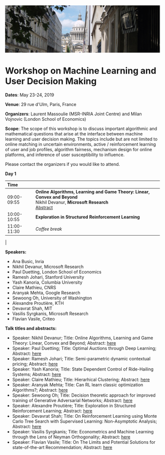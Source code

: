![rue d'Ulm](ulm.png) 

# Workshop on Machine Learning and User Decision Making

**Dates**: May 23-24, 2019

**Venue**: 29 rue d'Ulm, Paris, France

**Organizers**: Laurent Massoulie (MSR-INRIA Joint Centre) and Milan Vojnovic (London School of Economics)

**Scope**: The scope of this workshop is to discuss important algorithmic and mathematical questions that arise at the interface between machine learning and user decision making. The topics include but are not limited to online matching in uncertain environments, active / reinforcement learning of user and job profiles, algorithm fairness, mechanism design for online platforms, and inference of user susceptibility to influence.

Please contact the organizers if you would like to attend.

**Day 1**

| Time |                                                                                    |
|:------------|:----------------------------------------------------------------------------|
| 09:00-09:55 | **Online Algorithms, Learning and Game Theory: Linear, Convex and Beyond** <br> Nikhil Devanur, __Microsoft Research__ <br> [Abstract](https://ml-udm.github.io/abstract-devanur.html) |                                 
| 10:00-10:55 | **Exploration in Structured Reinforcement Learning**                        |
| 11:00-11:30 | _Coffee break_                                                              |
|

**Speakers:**

* Ana Busic, Inria
* Nikhil Devanur, Microsoft Research
* Paul Duetting, London School of Economics
* Ramesh Johari, Stanford University
* Yash Kanoria, Columbia University
* Claire Mathieu, CNRS
* Aranyak Mehta, Google Research
* Sewoong Oh, University of Washington
* Alexandre Proutière, KTH
* Devavrat Shah, MIT
* Vasilis Syrgkanis, Microsoft Research
* Flavian Vasile, Criteo

**Talk titles and abstracts:**

* Speaker: Nikhil Devanur; Title: Online Algorithms, Learning and Game Theory: Linear, Convex and Beyond; Abstract: [here](https://ml-udm.github.io/abstract-devanur.html)
* Speaker: Paul Duetting; Title: Optimal Auctions through Deep Learning; Abstract: [here](https://ml-udm.github.io/abstract-duetting.html)
* Speaker: Ramesh Johari; Title: Semi-parametric dynamic contextual pricing; Abstract: [here](https://ml-udm.github.io/abstract-johari.html)
* Speaker: Yash Kanoria; Title: State Dependent Control of Ride-Hailing Systems; Abstract: [here](https://ml-udm.github.io/abstract-kanoria.html)
* Speaker: Claire Mathieu; Title: Hierarhical Clustering; Abstract: [here](https://ml-udm.github.io/abstract-mathieu.html)
* Speaker: Aranyak Mehta; Title: Can RL learn classic optimization Algorithms?; Abstract: [here](https://ml-udm.github.io/abstract-mehta.html)
* Speaker: Sewoong Oh; Title: Decision theoretic approach for improved training of Generative Adversarial Networks; Abstract: [here](https://ml-udm.github.io/abstract-oh.html)
* Speaker: Alexandre Proutière; Title: Exploration in Structured Reinforcement Learning; Abstract: [here](https://ml-udm.github.io/abstract-proutiere.html)
* Speaker: Devavrat Shah; Title: On Reinforcement Learning using Monte Carlo Tree Search with Supervised Learning: Non-Asymptotic Analysis; Abstract: [here](https://ml-udm.github.io/abstract-shah.html)
* Speaker: Vasilis Syrgkanis; Title: Econometrics and Machine Learning through the Lens of Neyman Orthogonality; Abstract: [here](https://ml-udm.github.io/abstract-syrgkanis.html)
* Speaker: Flavian Vasile; Title: On The Limits and Potential Solutions for state-of-the-art Recommendation; Abstract: [here](https://ml-udm.github.io/abstract-vasile.html)



